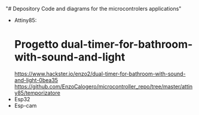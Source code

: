 "# Depository Code and diagrams for the microcontrolers applications"
 - Attiny85:
    # Progetto dual-timer-for-bathroom-with-sound-and-light     
    https://www.hackster.io/enzo2/dual-timer-for-bathroom-with-sound-and-light-0bea35
    https://github.com/EnzoCalogero/microcontroller_repo/tree/master/attiny85/temporizatore
 - Esp32
 - Esp-cam


